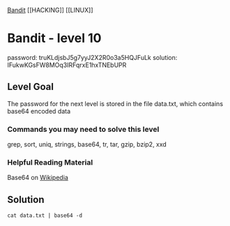 [Bandit](Bandit.md)     [[HACKING]]     [[LINUX]]

# Bandit - level 10

password: truKLdjsbJ5g7yyJ2X2R0o3a5HQJFuLk
solution: IFukwKGsFW8MOq3IRFqrxE1hxTNEbUPR 

## Level Goal  

The password for the next level is stored in the file data.txt, which contains
base64 encoded data

### Commands you may need to solve this level
grep, sort, uniq, strings, base64, tr, tar, gzip, bzip2, xxd

### Helpful Reading Material
Base64 on [Wikipedia](https://en.wikipedia.org/wiki/Base64)

## Solution
`cat data.txt | base64 -d`  

